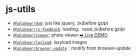 # js-utils

- [`@halobear/dom`](./packages/dom): just like jquery, `3k`(before gzip)
- [`@halobear/js-feedback`](./packages/js-feedback): loading、toast,`3k`(before gzip)
- [`@halobear/viewer`](./packages/viewer): photo viewer [➡️ Live DEMO](https://halobear.github.io/js-utils/viewer/index.html)
- [`@halobear/layload`](./packages/lazyload): lazyload images
- [`@halobear/browser-update`](./packages/browser-update)：modify from browser-update
